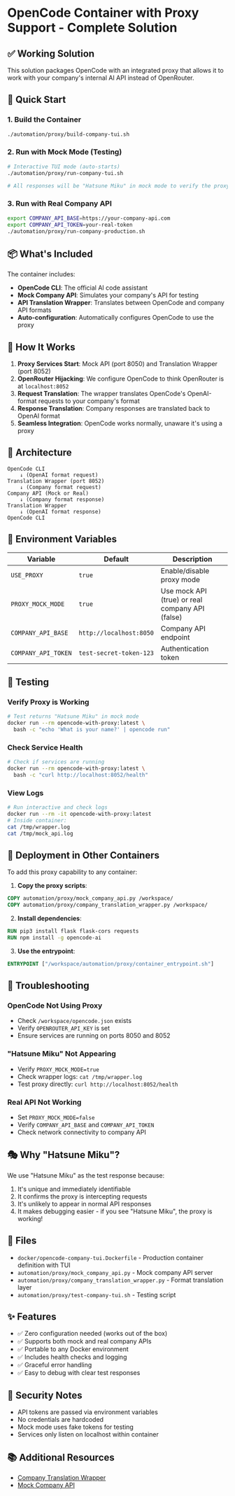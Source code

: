 # OpenCode Container with Proxy Support - Complete Solution

## ✅ Working Solution

This solution packages OpenCode with an integrated proxy that allows it to work with your company's internal AI API instead of OpenRouter.

## 🚀 Quick Start

### 1. Build the Container
```bash
./automation/proxy/build-company-tui.sh
```

### 2. Run with Mock Mode (Testing)
```bash
# Interactive TUI mode (auto-starts)
./automation/proxy/run-company-tui.sh

# All responses will be "Hatsune Miku" in mock mode to verify the proxy is working
```

### 3. Run with Real Company API
```bash
export COMPANY_API_BASE=https://your-company-api.com
export COMPANY_API_TOKEN=your-real-token
./automation/proxy/run-company-production.sh
```

## 📦 What's Included

The container includes:
- **OpenCode CLI**: The official AI code assistant
- **Mock Company API**: Simulates your company's API for testing
- **API Translation Wrapper**: Translates between OpenCode and company API formats
- **Auto-configuration**: Automatically configures OpenCode to use the proxy

## 🔧 How It Works

1. **Proxy Services Start**: Mock API (port 8050) and Translation Wrapper (port 8052)
2. **OpenRouter Hijacking**: We configure OpenCode to think OpenRouter is at `localhost:8052`
3. **Request Translation**: The wrapper translates OpenCode's OpenAI-format requests to your company's format
4. **Response Translation**: Company responses are translated back to OpenAI format
5. **Seamless Integration**: OpenCode works normally, unaware it's using a proxy

## 🎯 Architecture

```
OpenCode CLI
    ↓ (OpenAI format request)
Translation Wrapper (port 8052)
    ↓ (Company format request)
Company API (Mock or Real)
    ↓ (Company format response)
Translation Wrapper
    ↓ (OpenAI format response)
OpenCode CLI
```

## 🔄 Environment Variables

| Variable | Default | Description |
|----------|---------|-------------|
| `USE_PROXY` | `true` | Enable/disable proxy mode |
| `PROXY_MOCK_MODE` | `true` | Use mock API (true) or real company API (false) |
| `COMPANY_API_BASE` | `http://localhost:8050` | Company API endpoint |
| `COMPANY_API_TOKEN` | `test-secret-token-123` | Authentication token |

## 📝 Testing

### Verify Proxy is Working
```bash
# Test returns "Hatsune Miku" in mock mode
docker run --rm opencode-with-proxy:latest \
  bash -c "echo 'What is your name?' | opencode run"
```

### Check Service Health
```bash
# Check if services are running
docker run --rm opencode-with-proxy:latest \
  bash -c "curl http://localhost:8052/health"
```

### View Logs
```bash
# Run interactive and check logs
docker run --rm -it opencode-with-proxy:latest
# Inside container:
cat /tmp/wrapper.log
cat /tmp/mock_api.log
```

## 🚢 Deployment in Other Containers

To add this proxy capability to any container:

1. **Copy the proxy scripts**:
```dockerfile
COPY automation/proxy/mock_company_api.py /workspace/
COPY automation/proxy/company_translation_wrapper.py /workspace/
```

2. **Install dependencies**:
```dockerfile
RUN pip3 install flask flask-cors requests
RUN npm install -g opencode-ai
```

3. **Use the entrypoint**:
```dockerfile
ENTRYPOINT ["/workspace/automation/proxy/container_entrypoint.sh"]
```

## 🐛 Troubleshooting

### OpenCode Not Using Proxy
- Check `/workspace/opencode.json` exists
- Verify `OPENROUTER_API_KEY` is set
- Ensure services are running on ports 8050 and 8052

### "Hatsune Miku" Not Appearing
- Verify `PROXY_MOCK_MODE=true`
- Check wrapper logs: `cat /tmp/wrapper.log`
- Test proxy directly: `curl http://localhost:8052/health`

### Real API Not Working
- Set `PROXY_MOCK_MODE=false`
- Verify `COMPANY_API_BASE` and `COMPANY_API_TOKEN`
- Check network connectivity to company API

## 🎭 Why "Hatsune Miku"?

We use "Hatsune Miku" as the test response because:
1. It's unique and immediately identifiable
2. It confirms the proxy is intercepting requests
3. It's unlikely to appear in normal API responses
4. It makes debugging easier - if you see "Hatsune Miku", the proxy is working!

## 📄 Files

- `docker/opencode-company-tui.Dockerfile` - Production container definition with TUI
- `automation/proxy/mock_company_api.py` - Mock company API server
- `automation/proxy/company_translation_wrapper.py` - Format translation layer
- `automation/proxy/test-company-tui.sh` - Testing script

## ✨ Features

- ✅ Zero configuration needed (works out of the box)
- ✅ Supports both mock and real company APIs
- ✅ Portable to any Docker environment
- ✅ Includes health checks and logging
- ✅ Graceful error handling
- ✅ Easy to debug with clear test responses

## 🔐 Security Notes

- API tokens are passed via environment variables
- No credentials are hardcoded
- Mock mode uses fake tokens for testing
- Services only listen on localhost within container

## 📚 Additional Resources

- [Company Translation Wrapper](./company_translation_wrapper.py)
- [Mock Company API](./mock_company_api.py)
